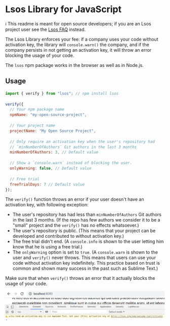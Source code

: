 # Lsos Library for JavaScript

:information_source: This readme is meant for open source developers; if you are an Lsos project user see the [Lsos FAQ](https://lsos.org/faq) instead.

The Lsos Library enforces your fee: if a company uses your code without activation key, the library will `console.warn()` the company, and if the company persists in not getting an activation key, it will throw an error blocking the usage of your code.

The `lsos` npm package works in the browser as well as in Node.js.

## Usage

~~~js
import { verify } from "lsos"; // npm install lsos

verify({
  // Your npm package name
  npmName: "my-open-source-project",

  // Your project name
  projectName: "My Open Source Project",

  // Only require an activation key when the user's repository had
  // `minNumberOfAuthors` Git authors in the last 3 months
  minNumberOfAuthors: 3, // Default value

  // Show a `console.warn` instead of blocking the user.
  onlyWarning: false, // Default value

  // Free trial
  freeTrialDays: 7 // Default value
});
~~~

The `verify()` function throws an error if your user doesn't have an activation key,
with following exception:
- The user's repository has had less than `minNumberOfAuthors` Git authors in the last 3 months.
  (If the repo has few authors we consider it to be a "small" project and the `verify()` has no effects whatsoever.)
- The user's repository is public. (This means that your project can be developed and contributed to without activation key.)
- The free trial didn't end. (A `console.info` is shown to the user letting him know that he is using a free trial.)
- The `onlyWarning` option is set to `true`. (A `console.warn` is shown to the user and `verify()` never throws. This means that users can use your code without activation key indefinitely. This practice based on trust is common and shown many success in the past such as Sublime Text.)

Make sure that when `verify()` throws an error that it actually blocks the usage of your code.

<p align="center">
  <img src="/warning.png" />
</p>

<br/>

